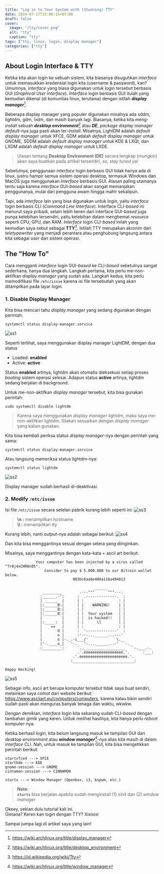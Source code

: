 ```yaml
---
title: "Log in to Your System with (Stunning) TTY"
date: 2024-07-17T15:06:15+07:00
draft: false		
cover: 
  image: "/tty/cover.png"
  alt: "tty"
  caption: "tty"
tags: ["tty, linux, login, display manager"]
categories: ["tty"]
---
```


## About Login Interface & TTY

Ketika kita akan login ke sebuah sistem, kita biasanya disuguhkan *interface* untuk memasukkan kredensial login kita (username & password), kan? Umumnya, *interface* yang biasa digunakan untuk login tersebut berbasis GUI (*Graphical User Interface*). *Interface* login berbasis GUI itulah yang kemudian dikenal (di komunitas linux, terutama) dengan istilah ***display manager***[^1].

Beberapa display manager yang populer digunakan misalnya ada sddm, lightdm, gdm, lxdm, dan masih banyak lagi. Biasanya, ketika kita meng-*install* sebuah ***desktop environment***[^2] atau ***DE***, *package display manager* *default*-nya juga pasti akan ter-*install*. Misalnya, LightDM adalah *default display manager* untuk XFCE, GDM adalah *default display manager* untuk GNOME, SDDM adalah *default display manager* untuk KDE & LXQt, dan LXDM adalah *default display manager* untuk LXDE.

> Ulasan tentang **Desktop Environment (DE)** secara lengkap (mungkin) akan saya buatkan pada artikel tersendiri, *so, stay tuned* ya!

Sebetulnya, penggunaan *interface* login berbasis GUI tidak hanya ada di linux, justru hampir semua sistem operasi desktop, termasuk Windows dan MacOS juga menggunakan *interface* berbasis GUI. Alasan paling utamanya tentu saja karena *interface* GUI-*based* akan sangat memanjakan penggunanya, mulai dari pengguna awam hingga mahir sekalipun.  

Tapi, ada *interface* lain yang bisa digunakan untuk login, yaitu *interface* login berbasis CLI (*Command Line Interface*). Interface CLI-*based* ini menurut saya pribadi, selain lebih keren dari interface GUI-*based* juga punya kelebihan tersendiri, yaitu kelebihan dalam menghemat *resource* seperti CPU, GPU, dan RAM. *Interface* login CLI-*based* inilah yang kemudian saya sebut sebagai **TTY**[^3]. Istilah TTY merupakan akronim dari *teletypewriter* yang menjadi perantara atau penghubung langsung antara kita sebagai *user* dan sistem operasi.

## The "How To"

Cara mengganti *interface* login GUI-*based* ke CLI-*based* sebetulnya sangat sederhana, hanya dua langkah. Langkah pertama, kita perlu me-non-aktifkan *display manager* yang sudah ada. Langkah kedua, kita perlu memodifikasi file `/etc/issue` karena isi file tersebutlah yang akan ditampilkan pada layar login.

### 1. Disable Display Manager

Kita bisa mencari tahu *display manager* yang sedang digunakan dengan perintah:
```shell
systemctl status display-manager.service
```
![ss1](/tty/ss1.png)

Seperti terlihat, saya menggunakan display manager LightDM, dengan dua status
- Loaded: **enabled**
- Active: **active**

Status **enabled** artinya, lightdm akan otomatis dieksekusi setiap proses *booting* sistem operasi selesai. Adapun status **active** artinya, lightdm sedang berjalan di background.

Untuk me-non-aktifkan *display manager* tersebut, kita bisa gunakan perintah:
```shell
sudo systemctl disable lightdm
```
> Karena saya menggunakan *display manager* lightdm, maka saya me-non-aktifkan lightdm. Silakan sesuaikan dengan *display manager* yang kalian gunakan.

Kita bisa kembali periksa status *display manager*-nya dengan perintah yang sama:
```shell
systemctl status display-manager.service
```

Atau langsung memeriksa status lightdm-nya:
```shell
systemctl status lightdm
```
![ss2](/tty/ss2.png)

Display manager sudah berhasil di-deaktivasi.

### 2. Modify `/etc/issue`

Isi file `/etc/issue` secara setelan pabrik kurang lebih seperti ini:
![ss3](/tty/ss3.png)

> **\n :** menampilkan hostname  
> **\l :** menampilkan tty

Kurang lebih, nanti *output*-nya adalah sebagai berikut:
![ss4](/tty/ss4.png)


Dan kita bisa menggantinya sesuai dengan selera yang diinginkan.

Misalnya, saya menggantinya dengan kata-kata + ascii art berikut:
```shell
              Your computer has been injected by a virus called "Tr0j4nCHR0n05".
                  Consider to pay $ 5.000.000 to our Bitcoin wallet below.
                               003bc6aa6e408a118a494813

                                         ______
                 _________        .---"""      """---.
                :______.-':      :  .--------------.  :
                | ______  |      | :                : |
                |:______B:|      | |    WARNING!    | |
                |:______B:|      | |                | |
                |:______B:|      | |  Your system   | |
                |         |      | |  is hacked!!   | |
                |:_____:  |      | |      \l        | |
                |    ==   |      | :                : |
                |       O |      :  '--------------'  :
                |       o |      :'---...______...---'
                |       o |-._.-i___/'             \._
                |'-.____o_|   '-.   '-...______...-'  `-._
                :_________:      `.____________________   `-.___.-.
                                 .'.eeeeeeeeeeeeeeeeee.'.      :___:
                               .'.eeeeeeeeeeeeeeeeeeeeee.'.
                              :____________________________:

Happy Hacking!
```
![ss5](/tty/ss5.png)

Sebagai info, ascii art berupa komputer tersebut tidak saya buat sendiri, melainkan saya comot dari website 
berikut: https://www.asciiart.eu/computers/computers, karena kalau bikin sendiri sudah pasti akan menguras banyak tenaga dan waktu, wkwkw.

Dengan demikian, *interface* login kita sekarang sudah CLI-*based* dengan tambahan gimik yang keren. Untuk melihat hasilnya, kita hanya perlu *reboot* komputer-nya.

Ketika berhasil login, kita belum langsung masuk ke tampilan GUI dari *desktop environment* atau ***window manager***[^4]-nya alias kita masih di dalam *interface* CLI. Nah, untuk masuk ke tampilan GUI, kita bisa mengetikkan perintah berikut:

```shell
startxfce4 ---> XFCE
startkde ---> KDE
gnome-session ---> GNOME
cinnamon-session ---> CINNAMON

startx ---> Window Manager (Openbox, i3, bspwm, etc.)
```
> **Note:**  
> **`startx`** bisa berjalan apabila sudah menginstall (1) xinit dan (2) *window manager*

Okeey, sekian dulu tutorial kali ini.  
Gimana? Keren kan login dengan TTY? Xixixixi

Sampai jumpa lagi di artikel saya yang lain!


[^1]: https://wiki.archlinux.org/title/display_manager
[^2]: https://wiki.archlinux.org/title/desktop_environment
[^3]: https://id.wikipedia.org/wiki/Tty
[^4]: https://wiki.archlinux.org/title/window_manager